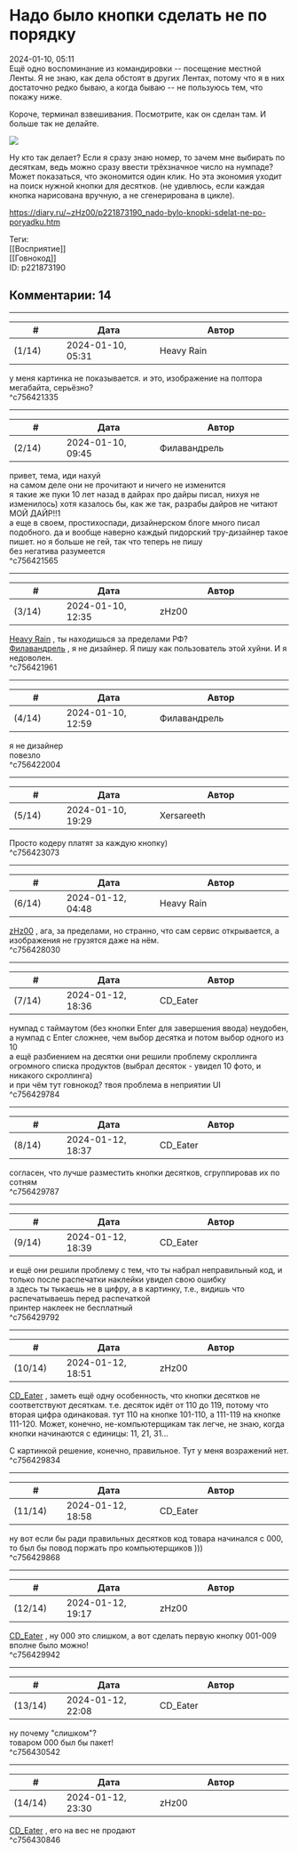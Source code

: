 Надо было кнопки сделать не по порядку
======================================

  
2024-01-10, 05:11  
 Ещё одно воспоминание из командировки -- посещение местной Ленты. Я не знаю, как дела обстоят в других Лентах, потому что я в них достаточно редко бываю, а когда бываю -- не пользуюсь тем, что покажу ниже.   
   
 Короче, терминал взвешивания. Посмотрите, как он сделан там. И больше так не делайте.   
   
   [![](https://i.yapx.ru/XANBPl.png)](https://yapx.ru/image/XANBP)     
   
 Ну кто так делает? Если я сразу знаю номер, то зачем мне выбирать по десяткам, ведь можно сразу ввести трёхзначное число на нумпаде? Может показаться, что экономится один клик. Но эта экономия уходит на поиск нужной кнопки для десятков. (не удивлюсь, если каждая кнопка нарисована вручную, а не сгенерирована в цикле).   
  
<https://diary.ru/~zHz00/p221873190_nado-bylo-knopki-sdelat-ne-po-poryadku.htm>  
  
Теги:  
[[Восприятие]]  
[[Говнокод]]  
ID: p221873190  


Комментарии: 14
---------------

  


---



|         #         |              Дата              |                     Автор                     |           ID           |
| --- | --- | --- | --- |
| (1/14) | 2024-01-10, 05:31 | Heavy Rain | c756421335 |

  
 у меня картинка не показывается. и это, изображение на полтора мегабайта, серьёзно?   
 ^c756421335

---



|         #         |              Дата              |                     Автор                     |           ID           |
| --- | --- | --- | --- |
| (2/14) | 2024-01-10, 09:45 | Филавандрель | c756421565 |

  
 привет, тема, иди нахуй   
 на самом деле они не прочитают и ничего не изменится   
 я такие же пуки 10 лет назад в дайрах про дайры писал, нихуя не изменилось) хотя казалось бы, как же так, разрабы дайров не читают МОЙ ДАЙР!!1   
 а еще в своем, простихоспади, дизайнерском блоге много писал подобного. да и вообще наверно каждый пидорский тру-дизайнер такое пишет. но я больше не гей, так что теперь не пишу   
 без негатива разумеется   
 ^c756421565

---



|         #         |              Дата              |                     Автор                     |           ID           |
| --- | --- | --- | --- |
| (3/14) | 2024-01-10, 12:35 | zHz00 | c756421961 |

  
  [Heavy Rain](https://kogacz.diary.ru "emotional weather report")  , ты находишься за пределами РФ?   
  [Филавандрель](https://lavi.diary.ru "Дорога без возврата")  , я не дизайнер. Я пишу как пользователь этой хуйни. И я недоволен.   
 ^c756421961

---



|         #         |              Дата              |                     Автор                     |           ID           |
| --- | --- | --- | --- |
| (4/14) | 2024-01-10, 12:59 | Филавандрель | c756422004 |

  
  я не дизайнер    
 повезло   
 ^c756422004

---



|         #         |              Дата              |                     Автор                     |           ID           |
| --- | --- | --- | --- |
| (5/14) | 2024-01-10, 19:29 | Xersareeth | c756423073 |

  
 Просто кодеру платят за каждую кнопку)   
 ^c756423073

---



|         #         |              Дата              |                     Автор                     |           ID           |
| --- | --- | --- | --- |
| (6/14) | 2024-01-12, 04:48 | Heavy Rain | c756428030 |

  
  [zHz00](https://zHz00.diary.ru "Untitled")  , ага, за пределами, но странно, что сам сервис открывается, а изображения не грузятся даже на нём.   
 ^c756428030

---



|         #         |              Дата              |                     Автор                     |           ID           |
| --- | --- | --- | --- |
| (7/14) | 2024-01-12, 18:36 | CD\_Eater | c756429784 |

  
 нумпад с таймаутом (без кнопки Enter для завершения ввода) неудобен, а нумпад с Enter сложнее, чем выбор десятка и потом выбор одного из 10   
 а ещё разбиением на десятки они решили проблему скроллинга огромного списка продуктов (выбрал десяток - увидел 10 фото, и никакого скроллинга)   
 и при чём тут говнокод? твоя проблема в неприятии UI   
 ^c756429784

---



|         #         |              Дата              |                     Автор                     |           ID           |
| --- | --- | --- | --- |
| (8/14) | 2024-01-12, 18:37 | CD\_Eater | c756429787 |

  
 согласен, что лучше разместить кнопки десятков, сгруппировав их по сотням   
 ^c756429787

---



|         #         |              Дата              |                     Автор                     |           ID           |
| --- | --- | --- | --- |
| (9/14) | 2024-01-12, 18:39 | CD\_Eater | c756429792 |

  
 и ещё они решили проблему с тем, что ты набрал неправильный код, и только после распечатки наклейки увидел свою ошибку   
 а здесь ты тыкаешь не в цифру, а в картинку, т.е., видишь что распечатываешь перед распечаткой   
 принтер наклеек не бесплатный   
 ^c756429792

---



|         #         |              Дата              |                     Автор                     |           ID           |
| --- | --- | --- | --- |
| (10/14) | 2024-01-12, 18:51 | zHz00 | c756429834 |

  
  [CD\_Eater](https://cd-eater.diary.ru "Записки ДискоЕда")  , заметь ещё одну особенность, что кнопки десятков не соответствуют десяткам. т.е. десяток идёт от 110 до 119, потому что вторая цифра одинаковая. тут 110 на кнопке 101-110, а 111-119 на кнопке 111-120. Может, конечно, не-компьютерщикам так легче, не знаю, когда кнопки начинаются с единицы: 11, 21, 31...   
   
 С картинкой решение, конечно, правильное. Тут у меня возражений нет.   
 ^c756429834

---



|         #         |              Дата              |                     Автор                     |           ID           |
| --- | --- | --- | --- |
| (11/14) | 2024-01-12, 18:58 | CD\_Eater | c756429868 |

  
 ну вот если бы ради правильных десятков код товара начинался с 000, то был бы повод поржать про компьютерщиков )))   
 ^c756429868

---



|         #         |              Дата              |                     Автор                     |           ID           |
| --- | --- | --- | --- |
| (12/14) | 2024-01-12, 19:17 | zHz00 | c756429942 |

  
  [CD\_Eater](https://cd-eater.diary.ru "Записки ДискоЕда")  , ну 000 это слишком, а вот сделать первую кнопку 001-009 вполне было можно!   
 ^c756429942

---



|         #         |              Дата              |                     Автор                     |           ID           |
| --- | --- | --- | --- |
| (13/14) | 2024-01-12, 22:08 | CD\_Eater | c756430542 |

  
 ну почему "слишком"?   
 товаром 000 был бы пакет!   
 ^c756430542

---



|         #         |              Дата              |                     Автор                     |           ID           |
| --- | --- | --- | --- |
| (14/14) | 2024-01-12, 23:30 | zHz00 | c756430846 |

  
  [CD\_Eater](https://cd-eater.diary.ru "Записки ДискоЕда")  , его на вес не продают   
 ^c756430846